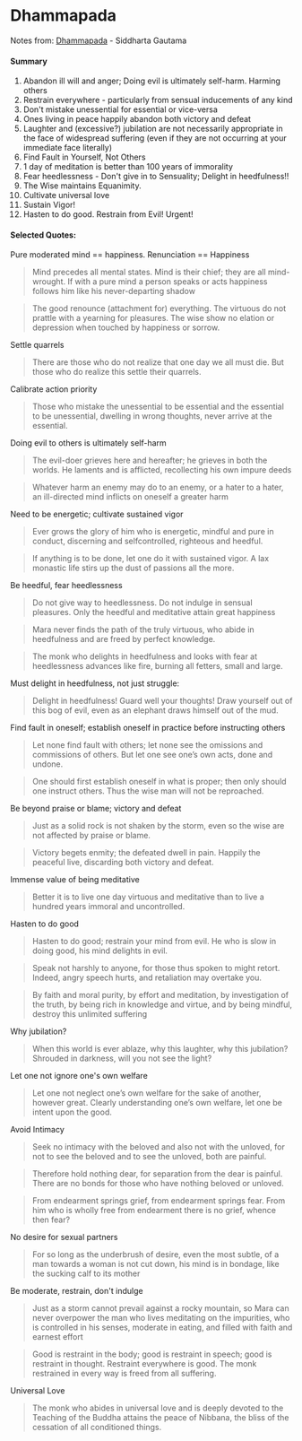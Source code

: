 # Dhammapada

Notes from: [Dhammapada](https://www.buddhanet.net/pdf\_file/scrndhamma.pdf) - Siddharta Gautama

#### Summary

1. Abandon ill will and anger; Doing evil is ultimately self-harm. Harming others&#x20;
2. Restrain everywhere - particularly from sensual inducements of any kind
3. Don't mistake unessential for essential or vice-versa
4. Ones living in peace happily abandon both victory and defeat
5. Laughter and (excessive?) jubilation are not necessarily appropriate in the face of widespread suffering (even if they are not occurring at your immediate face literally)
6. Find Fault in Yourself, Not Others
7. 1 day of meditation is better than 100 years of immorality
8. Fear heedlessness - Don't give in to Sensuality; Delight in heedfulness!!
9. The Wise maintains Equanimity.
10. Cultivate universal love
11. Sustain Vigor!
12. Hasten to do good. Restrain from Evil! Urgent!

#### Selected Quotes:

Pure moderated mind == happiness. Renunciation == Happiness

> Mind precedes all mental states. Mind is their chief; they are all mind-wrought. If with a pure mind a person speaks or acts happiness follows him like his never-departing shadow

> The good renounce (attachment for) everything. The virtuous do not prattle with a yearning for pleasures. The wise show no elation or depression when touched by happiness or sorrow.

Settle quarrels

> There are those who do not realize that one day we all must die. But those who do realize this settle their quarrels.

Calibrate action priority

> Those who mistake the unessential to be essential and the essential to be unessential, dwelling in wrong thoughts, never arrive at the essential.

Doing evil to others is ultimately self-harm

> The evil-doer grieves here and hereafter; he grieves in both the worlds. He laments and is afflicted, recollecting his own impure deeds

> Whatever harm an enemy may do to an enemy, or a hater to a hater, an ill-directed mind inflicts on oneself a greater harm

Need to be energetic; cultivate sustained vigor

> Ever grows the glory of him who is energetic, mindful and pure in conduct, discerning and selfcontrolled, righteous and heedful.

> If anything is to be done, let one do it with sustained vigor. A lax monastic life stirs up the dust of passions all the more.

Be heedful, fear heedlessness

> Do not give way to heedlessness. Do not indulge in sensual pleasures. Only the heedful and meditative attain great happiness

> Mara never finds the path of the truly virtuous, who abide in heedfulness and are freed by perfect knowledge.

> The monk who delights in heedfulness and looks with fear at heedlessness advances like fire, burning all fetters, small and large.

Must delight in heedfulness, not just struggle:

> Delight in heedfulness! Guard well your thoughts! Draw yourself out of this bog of evil, even as an elephant draws himself out of the mud.

Find fault in oneself; establish oneself in practice before instructing others

> Let none find fault with others; let none see the omissions and commissions of others. But let one see one’s own acts, done and undone.

> One should first establish oneself in what is proper; then only should one instruct others. Thus the wise man will not be reproached.

Be beyond praise or blame; victory and defeat

> Just as a solid rock is not shaken by the storm, even so the wise are not affected by praise or blame.

> Victory begets enmity; the defeated dwell in pain. Happily the peaceful live, discarding both victory and defeat.

Immense value of being meditative

> Better it is to live one day virtuous and meditative than to live a hundred years immoral and uncontrolled.

Hasten to do good

> Hasten to do good; restrain your mind from evil. He who is slow in doing good, his mind delights in evil.

> Speak not harshly to anyone, for those thus spoken to might retort. Indeed, angry speech hurts, and retaliation may overtake you.

> By faith and moral purity, by effort and meditation, by investigation of the truth, by being rich in knowledge and virtue, and by being mindful, destroy this unlimited suffering

Why jubilation?

> When this world is ever ablaze, why this laughter, why this jubilation? Shrouded in darkness, will you not see the light?

Let one not ignore one's own welfare

> Let one not neglect one’s own welfare for the sake of another, however great. Clearly understanding one’s own welfare, let one be intent upon the good.

Avoid Intimacy

> Seek no intimacy with the beloved and also not with the unloved, for not to see the beloved and to see the unloved, both are painful.

> Therefore hold nothing dear, for separation from the dear is painful. There are no bonds for those who have nothing beloved or unloved.

> From endearment springs grief, from endearment springs fear. From him who is wholly free from endearment there is no grief, whence then fear?

No desire for sexual partners

> For so long as the underbrush of desire, even the most subtle, of a man towards a woman is not cut down, his mind is in bondage, like the sucking calf to its mother

Be moderate, restrain, don't indulge

> Just as a storm cannot prevail against a rocky mountain, so Mara can never overpower the man who lives meditating on the impurities, who is controlled in his senses, moderate in eating, and filled with faith and earnest effort

> Good is restraint in the body; good is restraint in speech; good is restraint in thought. Restraint everywhere is good. The monk restrained in every way is freed from all suffering.

Universal Love

> The monk who abides in universal love and is deeply devoted to the Teaching of the Buddha attains the peace of Nibbana, the bliss of the cessation of all conditioned things.
